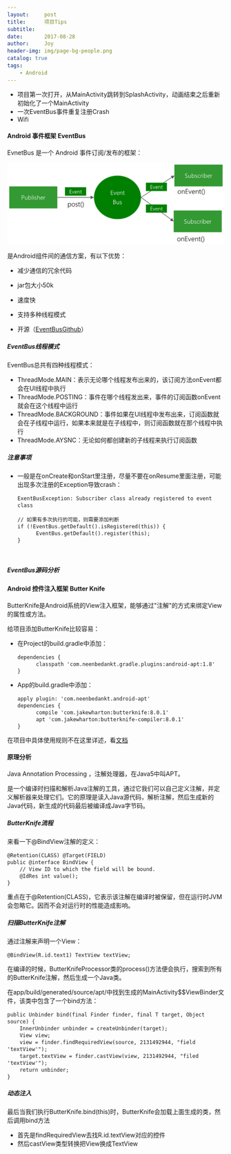 ```yaml
---
layout:     post
title:      项目Tips
subtitle:   
date:       2017-08-28
author:     Joy
header-img: img/page-bg-people.png
catalog: true
tags:
    - Android
---
```


* 项目第一次打开，从MainActivity跳转到SplashActivity，动画结束之后重新初始化了一个MainActivity
* 一次EventBus事件重复注册Crash
* Wifi

#### Android 事件框架 EventBus

EvnetBus 是一个 Android 事件订阅/发布的框架：

![](/img/post-img-eventbus.png)

是Android组件间的通信方案，有以下优势：

* 减少通信的冗余代码


* jar包大小50k
* 速度快
* 支持多种线程模式
* 开源（[EventBusGithub](https://github.com/greenrobot/EventBus)）

##### EventBus线程模式

EventBus总共有四种线程模式：

* ThreadMode.MAIN：表示无论哪个线程发布出来的，该订阅方法onEvent都会在UI线程中执行
* ThreadMode.POSTING：事件在哪个线程发出来，事件的订阅函数onEvent就会在这个线程中运行
* ThreadMode.BACKGROUND：事件如果在UI线程中发布出来，订阅函数就会在子线程中运行，如果本来就是在子线程中，则订阅函数就在那个线程中执行
* ThreadMode.AYSNC：无论如何都创建新的子线程来执行订阅函数

##### 注意事项

* 一般是在onCreate和onStart里注册，尽量不要在onResume里面注册，可能出现多次注册的Exception导致crash：

  ```
  ExentBusException: Subscriber class already registered to event class

  // 如果有多次执行的可能，则需要添加判断
  if (!EventBus.getDefault().isRegistered(this)) {
    	EventBus.getDefault().register(this);
  }
  ```

  ​

##### EventBus源码分析



#### Android 控件注入框架 Butter Knife  

ButterKnife是Android系统的View注入框架，能够通过"注解"的方式来绑定View的属性或方法。

给项目添加ButterKnife比较容易：

* 在Project的build.gradle中添加：

  ```
  dependencies {
    	classpath 'com.neenbedankt.gradle.plugins:android-apt:1.8'
  }
  ```

* App的build.gradle中添加：

  ```
  apply plugin: 'com.neenbedankt.android-apt'
  dependencies {
    	compile 'com.jakewharton:butterknife:8.0.1'
    	apt 'com.jakewharton:butterknife-compiler:8.0.1'
  }
  ```

在项目中具体使用规则不在这里详述，看[文档](https://jakewharton.github.io/butterknife/)

#### 原理分析

Java Annotation Processing ，注解处理器，在Java5中叫APT。

是一个编译时扫描和解析Java注解的工具，通过它我们可以自己定义注解，并定义解析器来处理它们。它的原理是读入Java源代码，解析注解，然后生成新的Java代码，新生成的代码最后被编译成Java字节码。

##### ButterKnife流程

来看一下@BindView注解的定义：

```
@Retention(CLASS) @Target(FIELD)
public @interface BindView {
  	// View ID to which the field will be bound.
  	@IdRes int value();
}
```

重点在于@Retention(CLASS)，它表示该注解在编译时被保留，但在运行时JVM会忽略它。因而不会对运行时的性能造成影响。

##### 扫描ButterKnife注解

通过注解来声明一个View：

```
@BindView(R.id.text1) TextView textView;
```

在编译的时候，ButterKnifeProcessor类的process()方法便会执行，搜索到所有的ButterKnife注解，然后生成一个Java类。

在app/build/generated/source/apt/中找到生成的MainActivity$$ViewBinder文件，该类中包含了一个bind方法：

```
public Unbinder bind(final Finder finder, final T target, Object source) {
  	InnerUnbinder unbinder = createUnbinder(target);
  	View view;
  	view = finder.findRequiredView(source, 2131492944, "field 'textView'");
  	target.textView = finder.castView(view, 2131492944, "filed 'textView'");
  	return unbinder;
}
```

##### 动态注入

最后当我们执行ButterKnife.bind(this)时，ButterKnife会加载上面生成的类，然后调用bind方法

* 首先是findRequiredView去找R.id.textView对应的控件
* 然后castView类型转换把View换成TextView

